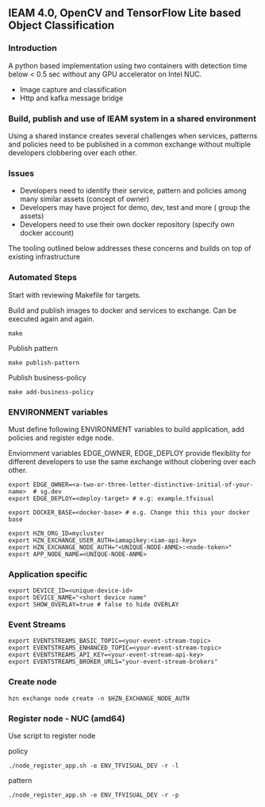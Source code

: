 ## IEAM 4.0, OpenCV and TensorFlow Lite based Object Classification

### Introduction

A python based implementation using two containers with detection time below < 0.5 sec without any GPU accelerator on Intel NUC.

- Image capture and classification
- Http and kafka message bridge

### Build, publish and use of IEAM system in a shared environment

Using a shared instance creates several challenges when services, patterns and policies need to be published in a common exchange without multiple developers clobbering over each other.

### Issues

- Developers need to identify their service, pattern and policies among many similar assets (concept of owner)
- Developers may have project for demo, dev, test and more ( group the assets)
- Developers need to use their own docker repository (specify own docker account)

The tooling outlined below addresses these concerns and builds on top of existing infrastructure

### Automated Steps

Start with reviewing Makefile for targets.

Build and publish images to docker and services to exchange. Can be executed again and again.

    make

Publish pattern

    make publish-pattern

Publish business-policy

    make add-business-policy

### ENVIRONMENT variables

Must define following ENVIRONMENT variables to build application, add policies and register edge node.

Enviornment variables EDGE_OWNER, EDGE_DEPLOY provide flexiblity for different developers to use the same exchange without clobering over each other.

    export EDGE_OWNER=<a-two-or-three-letter-distinctive-initial-of-your-name>  # sg.dev  
    export EDGE_DEPLOY=<deploy-target> # e.g: example.tfvisual

    export DOCKER_BASE=<docker-base> # e.g. Change this this your docker base 

    export HZN_ORG_ID=mycluster
    export HZN_EXCHANGE_USER_AUTH=iamapikey:<iam-api-key>
    export HZN_EXCHANGE_NODE_AUTH="<UNIQUE-NODE-ANME>:<node-token>"
    export APP_NODE_NAME=<UNIQUE-NODE-ANME>

### Application specific

    export DEVICE_ID=<unique-device-id>
    export DEVICE_NAME="<short device name"
    export SHOW_OVERLAY=true # false to hide OVERLAY

### Event Streams

    export EVENTSTREAMS_BASIC_TOPIC=<your-event-stream-topic>
    export EVENTSTREAMS_ENHANCED_TOPIC=<your-event-stream-topic>
    export EVENTSTREAMS_API_KEY=<your-event-stream-api-key>
    export EVENTSTREAMS_BROKER_URLS="your-event-stream-brokers"

### Create node

    hzn exchange node create -n $HZN_EXCHANGE_NODE_AUTH

### Register node - NUC (amd64)
Use script to register node

policy

    ./node_register_app.sh -e ENV_TFVISUAL_DEV -r -l

pattern

    ./node_register_app.sh -e ENV_TFVISUAL_DEV -r -p
